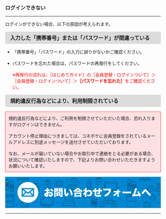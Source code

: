 <h3>ログインできない</h3>
<hr>

ログインができない場合、以下の原因が考えられます。

<div style="padding: 7px 15px; margin-top: 15px; margin-bottom: 15px; border: 1px solid #dcdcdc; background-color: #dcdcdc; font-size: 120%">
<strong>入力した「携帯番号」または「パスワード」が間違っている</strong>
</div>

<ul>
<li>「携帯番号」「パスワード」の入力に誤りがないかご確認ください。</li>
<br>
<li>パスワードを忘れた場合は、パスワードの再発行をしてください。<br>
<br>
<font color="#ff0000">※再発行の流れは、［はじめてガイド］の［会員登録・ログインついて］＞［会員登録・ログインついて］＞<strong>［パスワードを忘れた］</strong>をご確認ください。</font></li>
</ul>

<div style="padding: 7px 15px; margin-top: 15px; margin-bottom: 15px; border: 1px solid #dcdcdc; background-color: #dcdcdc; font-size: 120%">
<strong>規約違反行為などにより、利用制限されている</strong>
</div>

<div style="padding: 10px; margin-top: 15px; margin-bottom: 15px; border: 1px solid #ff3333; background-color: #ffe0e2;">
規約違反行為などにより、ご利用を制限させていただいた場合、恐れ入りますがログインはできません。<br>
<br>
アカウント停止理由につきましては、コネポケに会員登録をされているメールアドレスに別途メッセージを送付させていただいております。<br>
<br>
なお、メールが届いていない場合やお取引中で連絡をとる必要がある場合、状況について確認いたしますので、下記よりお問い合わせいただきますようお願いいたします。<br>
</div>

[![mail](https://raw.githubusercontent.com/sendroidsFamily/useGuides/master/1.%E3%82%B3%E3%83%8D%E3%83%9D%E3%82%B1%E5%85%AC%E5%BC%8F%E3%82%AC%E3%82%A4%E3%83%89/%E5%88%9D%E3%82%81%E3%81%A6%E3%81%AE%E6%96%B9%E3%81%B8/images/mail1.jpg)](mailto:support@conepoke.com)

<hr>